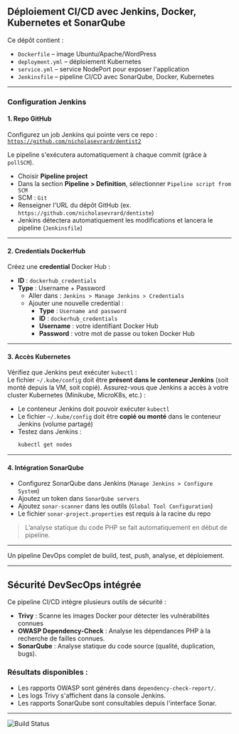 ## Déploiement CI/CD avec Jenkins, Docker, Kubernetes et SonarQube

Ce dépôt contient :

- `Dockerfile` – image Ubuntu/Apache/WordPress
- `deployment.yml` – déploiement Kubernetes
- `service.yml` – service NodePort pour exposer l'application
- `Jenkinsfile` – pipeline CI/CD avec SonarQube, Docker, Kubernetes

---

### Configuration Jenkins

#### 1. Repo GitHub

Configurez un job Jenkins qui pointe vers ce repo :  
 [`https://github.com/nicholasevrard/dentist2`](https://github.com/nicholasevrard/dentist2)

Le pipeline s'exécutera automatiquement à chaque commit (grâce à `pollSCM`).
   - Choisir **Pipeline project**
   - Dans la section **Pipeline > Definition**, sélectionner `Pipeline script from SCM`
   - SCM : `Git`
   - Renseigner l'URL du dépôt GitHub (ex. `https://github.com/nicholasevrard/dentiste`)
   - Jenkins détectera automatiquement les modifications et lancera le pipeline (`Jenkinsfile`)
---

#### 2. Credentials DockerHub

Créez une **credential** Docker Hub :

- **ID** : `dockerhub_credentials`
- **Type** : Username + Password
   - Aller dans : `Jenkins > Manage Jenkins > Credentials`
   - Ajouter une nouvelle credential :
     - **Type** : `Username and password`
     - **ID** : `dockerhub_credentials`
     - **Username** : votre identifiant Docker Hub
     - **Password** : votre mot de passe ou token Docker Hub
---

#### 3. Accès Kubernetes

Vérifiez que Jenkins peut exécuter `kubectl` :  
Le fichier `~/.kube/config` doit être **présent dans le conteneur Jenkins** (soit monté depuis la VM, soit copié).
Assurez-vous que Jenkins a accès à votre cluster Kubernetes (Minikube, MicroK8s, etc.) :

- Le conteneur Jenkins doit pouvoir exécuter `kubectl`
- Le fichier `~/.kube/config` doit être **copié ou monté** dans le conteneur Jenkins (volume partagé)
- Testez dans Jenkins :  
  ```bash
  kubectl get nodes
---

#### 4. Intégration SonarQube

- Configurez SonarQube dans Jenkins (`Manage Jenkins > Configure System`)
- Ajoutez un token dans `SonarQube servers`
- Ajoutez `sonar-scanner` dans les outils (`Global Tool Configuration`)
- Le fichier `sonar-project.properties` est requis à la racine du repo

> L’analyse statique du code PHP se fait automatiquement en début de pipeline.

---

Un pipeline DevOps complet de build, test, push, analyse, et déploiement.

---

## Sécurité DevSecOps intégrée

Ce pipeline CI/CD intègre plusieurs outils de sécurité :

- **Trivy** : Scanne les images Docker pour détecter les vulnérabilités connues
- **OWASP Dependency-Check** : Analyse les dépendances PHP à la recherche de failles connues.
- **SonarQube** : Analyse statique du code source (qualité, duplication, bugs).

### Résultats disponibles :
- Les rapports OWASP sont générés dans `dependency-check-report/`.
- Les logs Trivy s'affichent dans la console Jenkins.
- Les rapports SonarQube sont consultables depuis l'interface Sonar.

---

![Build Status](http://192.168.8.121:8085/job/dentist2/badge/icon)

